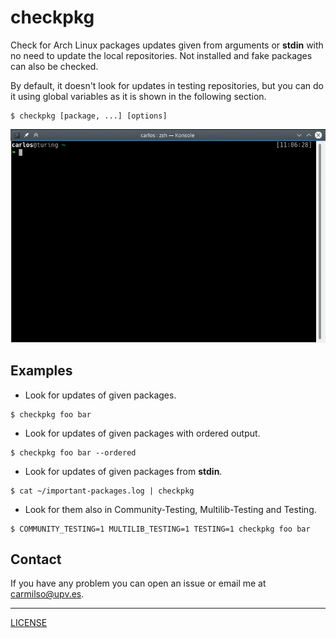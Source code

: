 # checkpkg

Check for Arch Linux packages updates given from arguments or **stdin** with no need to update the local repositories. Not installed and fake packages can also be checked.

By default, it doesn't look for updates in testing repositories, but you can do it using global variables as it is shown in the following section.

```
$ checkpkg [package, ...] [options]
```

![demo](./demo.gif)

## Examples

* Look for updates of given packages.
```
$ checkpkg foo bar
```

* Look for updates of given packages with ordered output.
```
$ checkpkg foo bar --ordered
```

* Look for updates of given packages from **stdin**.
```
$ cat ~/important-packages.log | checkpkg
```

* Look for them also in Community-Testing, Multilib-Testing and Testing.
```
$ COMMUNITY_TESTING=1 MULTILIB_TESTING=1 TESTING=1 checkpkg foo bar
```

## Contact

If you have any problem you can open an issue or email me at carmilso@upv.es.

---

[LICENSE](./LICENSE)
